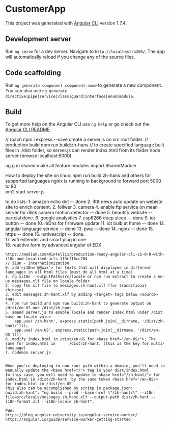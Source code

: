 # CustomerApp

This project was generated with [Angular CLI](https://github.com/angular/angular-cli) version 1.7.4.

## Development server

Run `ng serve` for a dev server. Navigate to `http://localhost:4200/`. The app will automatically reload if you change any of the source files.

## Code scaffolding

Run `ng generate component component-name` to generate a new component. You can also use `ng generate directive|pipe|service|class|guard|interface|enum|module`.

## Build

To get more help on the Angular CLI use `ng help` or go check out the [Angular CLI README](https://github.com/angular/angular-cli/blob/master/README.md).

// roach
npm i express --save
create a server.js on src root folder.
// production build
npm run build:zh-hans   // to create specified language built files in ./dist folder, so server.js can render index.html from its folder
node server (browse localhost:5000)

ng g m shared
make all feature modules import SharedModule

How to deploy the site on linux:
    npm run build:zh-hans and others for supported languages
    nginx is running in background to forward port 5000 to 80    
    pm2 start server.js


to do lists:
    1. amazon echo dot -- done
    2. ifttt news auto update on webiste site to enrich content.
    2. follwer
    3. camera
    4. enable ftp service on mean server for dlink camera motion detector -- done
    5. beautify website -- partcial done.
    6. google analystics
    7. esp8266 deep sleep -- done
    9. iot button -- done
    10. mDns for firmware update
    11. iot bulb at home  -- done
    12. angular language service -- done
    13. pwa --  done
    14. nginx -- done
    15. https -- done
    16. nativescript -- done.    
    17. wifi extender and smart plug in one  
    18. reactive form by advanced angular of EDX  

    https://medium.com/@intellix/production-ready-angular-cli-v1-0-0-with-i18n-and-localised-urls-1f3cf16cc204
    // i18n - internationization
    0. add <i18n='@@xxx'> for texts that will displayed in different languages in all html files (must do all html at a time)
    1. ng xi18n --outputPath=src/locale or npm run extract to create a en-us messages.xlf file on locale folder
    2. copy the xlf file to messages.zh-hant.xlf (for tranditional chinese)
    3. edit messages.zh-hant.xlf by adding <target> tags below <source> tags
    4. npm run build and npm run build:zh-hant to generate output on /dist/en-US and /dist/zh-hant
    5. amend server.js to enable locale and render index.html under /dist base on locale value
        app.use('/zh-hant', express.static(path.join(__dirname, '/dist/zh-hant/')));
        app.use('/en-US', express.static(path.join(__dirname, '/dist/en-US')));
    6. modify index.html in /dist/en-US for <base href="/en-US/">; The same for index.html in      /dist/zh-hant. (this is the key for multi-language)
    7. nodemon server.js


    When you're deploying to non-root path within a domain, you'll need to manually update the <base href="/"> tag in your dist/index.html.
    In this case, you will need to update to <base href="/zh-hant/"> for index.html in /dist/zh-hant. by the same token <base href='/en-US/> for index.html in /dist/en-US
    This also can be accomplished by scritp in package.json:
    build:zh-hant": "ng build --prod --base-href \"/zh-hant/\" --i18n-file=src/locale/messages.zh-hant.xlf --output-path dist/zh-hant --i18n-format xlf --i18n-locale zh-hant",

    PWA:
    https://blog.angular-university.io/angular-service-worker/
    https://angular.io/guide/service-worker-getting-started